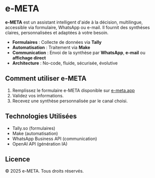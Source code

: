 # e-META

**e-META** est un assistant intelligent d'aide à la décision, multilingue, accessible via formulaire, WhatsApp ou e-mail. Il fournit des synthèses claires, personnalisées et adaptées à votre besoin.

- **Formulaires** : Collecte de données via **Tally**
- **Automatisation** : Traitement via **Make**
- **Communication** : Envoi de la synthèse par **WhatsApp**, **e-mail** ou **affichage direct**
- **Architecture** : No-code, fluide, sécurisée, évolutive

## Comment utiliser e-META
1. Remplissez le formulaire e-META disponible sur [e-meta.app](http://www.e-meta.app/)
2. Validez vos informations.
3. Recevez une synthèse personnalisée par le canal choisi.

## Technologies Utilisées
- Tally.so (formulaires)
- Make (automatisation)
- WhatsApp Business API (communication)
- OpenAI API (génération IA)

## Licence
© 2025 e-META. Tous droits réservés.
